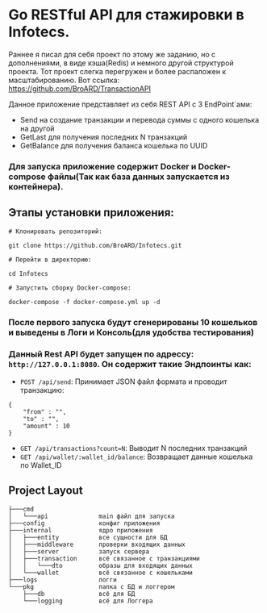 # Go RESTful API для стажировки в Infotecs. 

Раннее я писал для себя проект по этому же заданию, но с дополнениями, в виде кэша(Redis) и немного другой структурой проекта.
Тот проект слегка перегружен и более распаложен к масштабированию. 
Вот ссылка: https://github.com/BroARD/TransactionAPI

Данное приложение представляет из себя REST API с 3 EndPoint`ами:

* Send на создание транзакции и перевода суммы с одного кошелька на другой
* GetLast для получения последних N транзакций
* GetBalance для получения баланса кошелька по UUID
 
### Для запуска приложение содержит Docker и Docker-compose файлы(Так как база данных запускается из контейнера).

## Этапы установки приложения:

```shell
# Клонировать репозиторий:

git clone https://github.com/BroARD/Infotecs.git

# Перейти в директорию:

cd Infotecs

# Запустить сборку Docker-compose:

docker-compose -f docker-compose.yml up -d
```

### После первого запуска будут сгенерированы 10 кошельков и выведены в Логи и Консоль(для удобства тестирования)

### Данный Rest API будет запущен по адрессу: `http://127.0.0.1:8080`. Он содержит такие Эндпоинты как:

* `POST /api/send`: Принимает JSON файл формата и проводит транзакцию:
```
{
    "from" : "",
    "to" : "",
    "amount" : 10
}
```
* `GET /api/transactions?count=N`: Выводит N последних транзакций
* `GET /api/wallet/:wallet_id/balance`: Возвращает данные кошелька по Wallet_ID

## Project Layout 
```
├───cmd                  
│   └───api              main файл для запуска
├───config               конфиг приложения
├───internal             ядро приложения
│   ├───entity           все сущности для БД
│   ├───middleware       проверки входящих данных
│   ├───server           запуск сервера
│   ├───transaction      всё связанное с транзакциями
│   │   └───dto          образы для входящих данных
│   └───wallet           всё связанное с кошельками
├───logs                 логги
└───pkg                  папка с БД и логгером
    ├───db               всё для БД
    └───logging          всё для Логгера
```  
